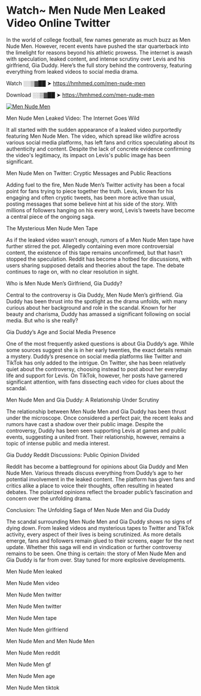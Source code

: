 # Watch~ Men Nude Men Leaked Video Online Twitter

In the world of college football, few names generate as much buzz as Men Nude Men. However, recent events have pushed the star quarterback into the limelight for reasons beyond his athletic prowess. The internet is awash with speculation, leaked content, and intense scrutiny over Levis and his girlfriend, Gia Duddy. Here’s the full story behind the controversy, featuring everything from leaked videos to social media drama.

Watch ░░▒▓██ ➤ https://hmhmed.com/men-nude-men

Download ░░▒▓██ ➤ https://hmhmed.com/men-nude-men

[![Men Nude Men](https://i.imgur.com/dJHk4Zq.gif)](https://hmhmed.com/men-nude-men)

Men Nude Men Leaked Video: The Internet Goes Wild

It all started with the sudden appearance of a leaked video purportedly featuring Men Nude Men. The video, which spread like wildfire across various social media platforms, has left fans and critics speculating about its authenticity and content. Despite the lack of concrete evidence confirming the video's legitimacy, its impact on Levis's public image has been significant.

Men Nude Men on Twitter: Cryptic Messages and Public Reactions

Adding fuel to the fire, Men Nude Men’s Twitter activity has been a focal point for fans trying to piece together the truth. Levis, known for his engaging and often cryptic tweets, has been more active than usual, posting messages that some believe hint at his side of the story. With millions of followers hanging on his every word, Levis’s tweets have become a central piece of the ongoing saga.

The Mysterious Men Nude Men Tape

As if the leaked video wasn’t enough, rumors of a Men Nude Men tape have further stirred the pot. Allegedly containing even more controversial content, the existence of this tape remains unconfirmed, but that hasn’t stopped the speculation. Reddit has become a hotbed for discussions, with users sharing supposed details and theories about the tape. The debate continues to rage on, with no clear resolution in sight.

Who is Men Nude Men’s Girlfriend, Gia Duddy?

Central to the controversy is Gia Duddy, Men Nude Men’s girlfriend. Gia Duddy has been thrust into the spotlight as the drama unfolds, with many curious about her background and role in the scandal. Known for her beauty and charisma, Duddy has amassed a significant following on social media. But who is she really?

Gia Duddy’s Age and Social Media Presence

One of the most frequently asked questions is about Gia Duddy’s age. While some sources suggest she is in her early twenties, the exact details remain a mystery. Duddy’s presence on social media platforms like Twitter and TikTok has only added to the intrigue. On Twitter, she has been relatively quiet about the controversy, choosing instead to post about her everyday life and support for Levis. On TikTok, however, her posts have garnered significant attention, with fans dissecting each video for clues about the scandal.

Men Nude Men and Gia Duddy: A Relationship Under Scrutiny

The relationship between Men Nude Men and Gia Duddy has been thrust under the microscope. Once considered a perfect pair, the recent leaks and rumors have cast a shadow over their public image. Despite the controversy, Duddy has been seen supporting Levis at games and public events, suggesting a united front. Their relationship, however, remains a topic of intense public and media interest.

Gia Duddy Reddit Discussions: Public Opinion Divided

Reddit has become a battleground for opinions about Gia Duddy and Men Nude Men. Various threads discuss everything from Duddy’s age to her potential involvement in the leaked content. The platform has given fans and critics alike a place to voice their thoughts, often resulting in heated debates. The polarized opinions reflect the broader public’s fascination and concern over the unfolding drama.

Conclusion: The Unfolding Saga of Men Nude Men and Gia Duddy

The scandal surrounding Men Nude Men and Gia Duddy shows no signs of dying down. From leaked videos and mysterious tapes to Twitter and TikTok activity, every aspect of their lives is being scrutinized. As more details emerge, fans and followers remain glued to their screens, eager for the next update. Whether this saga will end in vindication or further controversy remains to be seen. One thing is certain: the story of Men Nude Men and Gia Duddy is far from over. Stay tuned for more explosive developments.

Men Nude Men leaked

Men Nude Men video

Men Nude Men twitter

Men Nude Men twitter

Men Nude Men tape

Men Nude Men girlfriend

Men Nude Men and Men Nude Men

Men Nude Men reddit

Men Nude Men gf

Men Nude Men age

Men Nude Men tiktok